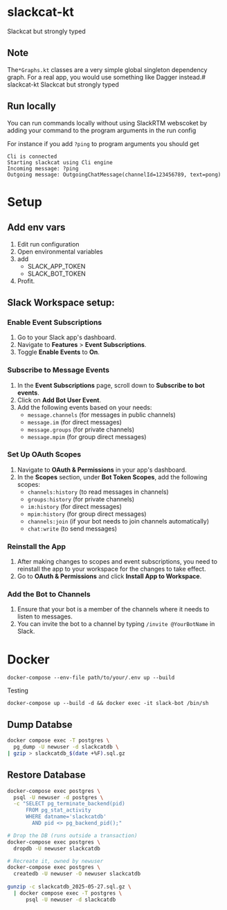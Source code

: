 # slackcat-kt

Slackcat but strongly typed

## Note

The`*Graphs.kt` classes are a very simple global singleton dependency graph. 
For a real app, you would use something like Dagger instead.# slackcat-kt
Slackcat but strongly typed

## Run locally

You can run commands locally without using SlackRTM webscoket by adding your command to the program arguments in the run config

For instance if you add `?ping` to program arguments you should get

```shell
Cli is connected
Starting slackcat using Cli engine
Incoming message: ?ping
Outgoing message: OutgoingChatMessage(channelId=123456789, text=pong)
```


# Setup
## Add env vars

1. Edit run configuration
2. Open environmental variables
3. add
    * SLACK_APP_TOKEN
    * SLACK_BOT_TOKEN
4. Profit.


## Slack Workspace setup:

### Enable Event Subscriptions

1. Go to your Slack app's dashboard.
2. Navigate to **Features** > **Event Subscriptions**.
3. Toggle **Enable Events** to **On**.

### Subscribe to Message Events

1. In the **Event Subscriptions** page, scroll down to **Subscribe to bot events**.
2. Click on **Add Bot User Event**.
3. Add the following events based on your needs:
    - `message.channels` (for messages in public channels)
    - `message.im` (for direct messages)
    - `message.groups` (for private channels)
    - `message.mpim` (for group direct messages)

### Set Up OAuth Scopes

1. Navigate to **OAuth & Permissions** in your app's dashboard.
2. In the **Scopes** section, under **Bot Token Scopes**, add the following scopes:
    - `channels:history` (to read messages in channels)
    - `groups:history` (for private channels)
    - `im:history` (for direct messages)
    - `mpim:history` (for group direct messages)
    - `channels:join` (if your bot needs to join channels automatically)
    - `chat:write` (to send messages)

### Reinstall the App

1. After making changes to scopes and event subscriptions, you need to reinstall the app to your workspace for the changes to take effect.
2. Go to **OAuth & Permissions** and click **Install App to Workspace**.

### Add the Bot to Channels

1. Ensure that your bot is a member of the channels where it needs to listen to messages.
2. You can invite the bot to a channel by typing `/invite @YourBotName` in Slack.



# Docker

```shell
docker-compose --env-file path/to/your/.env up --build
```

Testing
```shell
docker-compose up --build -d && docker exec -it slack-bot /bin/sh
```


## Dump Databse

```bash
docker compose exec -T postgres \
  pg_dump -U newuser -d slackcatdb \
| gzip > slackcatdb_$(date +%F).sql.gz
```

## Restore Database

```bash
docker-compose exec postgres \
  psql -U newuser -d postgres \
  -c "SELECT pg_terminate_backend(pid)
      FROM pg_stat_activity
      WHERE datname='slackcatdb'
        AND pid <> pg_backend_pid();"

# Drop the DB (runs outside a transaction)
docker-compose exec postgres \
  dropdb -U newuser slackcatdb

# Recreate it, owned by newuser
docker-compose exec postgres \
  createdb -U newuser -O newuser slackcatdb
  
gunzip -c slackcatdb_2025-05-27.sql.gz \
  | docker compose exec -T postgres \
      psql -U newuser -d slackcatdb
```
